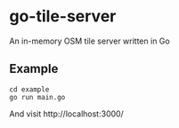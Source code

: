 # go-tile-server

An in-memory OSM tile server written in Go

## Example

    cd example
    go run main.go

And visit http://localhost:3000/
